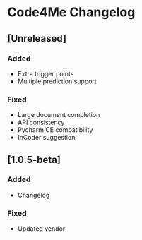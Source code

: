 <!-- Keep a Changelog guide -> https://keepachangelog.com -->

# Code4Me Changelog

## [Unreleased]
### Added
- Extra trigger points
- Multiple prediction support

### Fixed
- Large document completion
- API consistency
- Pycharm CE compatibility
- InCoder suggestion

## [1.0.5-beta]
### Added
- Changelog

### Fixed
- Updated vendor

